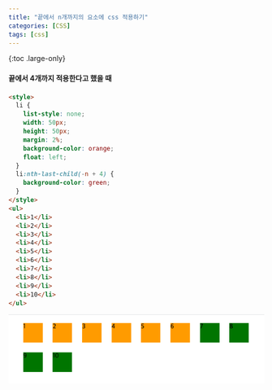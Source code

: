 ```yaml
---
title: "끝에서 n개까지의 요소에 css 적용하기"
categories: [CSS]
tags: [css]
---
```


{:toc .large-only}

#### 끝에서 4개까지 적용한다고 했을 때

```html
<style>
  li {
    list-style: none;
    width: 50px;
    height: 50px;
    margin: 2%;
    background-color: orange;
    float: left;
  }
  li:nth-last-child(-n + 4) {
    background-color: green;
  }
</style>
<ul>
  <li>1</li>
  <li>2</li>
  <li>3</li>
  <li>4</li>
  <li>5</li>
  <li>6</li>
  <li>7</li>
  <li>8</li>
  <li>9</li>
  <li>10</li>
</ul>
```

<img src="/assets/img/blog/2021-05-12-nth-last-child.png">
